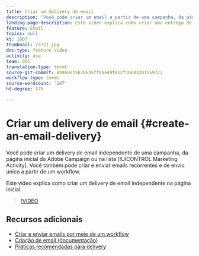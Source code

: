 ```yaml
---
title: Criar um delivery de email
description: 'Você pode criar um email a partir de uma campanha, da página inicial do Adobe Campaign ou na lista de atividades de marketing. Também é possível criar emails recorrentes e de envio único a partir de um fluxo de trabalho. Este vídeo explica como criar uma entrega de email a partir da página inicial. '
landing-page-description: Este vídeo explica como criar uma entrega de email a partir da página inicial.
feature: Email
topics: null
kt: 1807
thumbnail: 23721.jpg
doc-type: feature video
activity: use
team: DOC
translation-type: tm+mt
source-git-commit: 8b968e15b78655ff9ae49f812f10683201559722
workflow-type: tm+mt
source-wordcount: '147'
ht-degree: 57%

---
```



# Criar um delivery de email {#create-an-email-delivery}

Você pode criar um delivery de email independente de uma campanha, da página inicial do Adobe Campaign ou na lista [!UICONTROL Marketing Activity]. Você também pode criar e enviar emails recorrentes e de envio único a partir de um workflow.

Este vídeo explica como criar um delivery de email independente na página inicial.

>[!VIDEO](https://video.tv.adobe.com/v/23721?quality=12)

## Recursos adicionais

* [Criar e enviar emails por meio de um workflow](/help/communication-channels/email/create-and-send-emails-via-workflow.md)
* [Criação de email (documentação)](https://docs.adobe.com/content/help/en/campaign-standard/using/communication-channels/email-messages/creating-an-email.html)
* [Práticas recomendadas para delivery](https://helpx.adobe.com/br/campaign/kb/delivery-best-practices.html)

